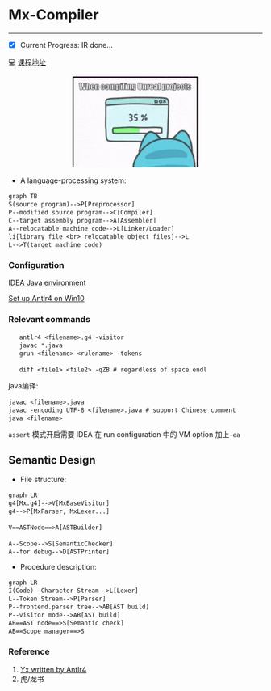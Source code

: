 # Mx-Compiler
---

- [x] Current Progress: IR done...

:computer: [课程地址](https://github.com/ACMClassCourses/Compiler-Design-Implementation)

<div align=center> <img src="doc/static/200w.gif", width="250"> </div> 

- A language-processing system:

```mermaid
graph TB
S(source program)-->P[Preprocessor]
P--modified source program-->C[Compiler]
C--target assembly program-->A[Assembler]
A--relocatable machine code-->L[Linker/Loader]
li[library file <br> relocatable object files]-->L
L-->T(target machine code)
```

### Configuration

[IDEA Java environment](https://blog.csdn.net/brytlevson/article/details/106461319?spm=1001.2014.3001.5506)

[Set up Antlr4 on Win10](https://github.com/antlr/antlr4/blob/master/doc/getting-started.md)

### Relevant commands

```
   antlr4 <filename>.g4 -visitor
   javac *.java
   grun <filename> <rulename> -tokens
   
   diff <file1> <file2> -qZB # regardless of space endl
```

java编译:

```
javac <filename>.java 
javac -encoding UTF-8 <filename>.java # support Chinese comment 
java <filename>
```
`assert` 模式开启需要 IDEA 在 run configuration 中的 VM option 加上`-ea`


## Semantic Design

- File structure:

```mermaid
graph LR
g4[Mx.g4]-->V[MxBaseVisitor]
g4-->P[MxParser, MxLexer...]

V==ASTNode==>A[ASTBuilder]

A--Scope-->S[SemanticChecker]
A--for debug-->D[ASTPrinter]
```

- Procedure description:

```mermaid
graph LR
I(Code)--Character Stream-->L[Lexer]
L--Token Stream-->P[Parser]
P--frontend.parser tree-->AB[AST build]
P--visitor mode-->AB[AST build]
AB==AST node==>S[Semantic check]
AB==Scope manager==>S
```
### Reference

1. [Yx written by Antlr4](https://github.com/ZYHowell/Yx/tree/1c1a74e8e636cf64d2e6f73975cfb2cf50f69cca)
2. 虎/龙书
